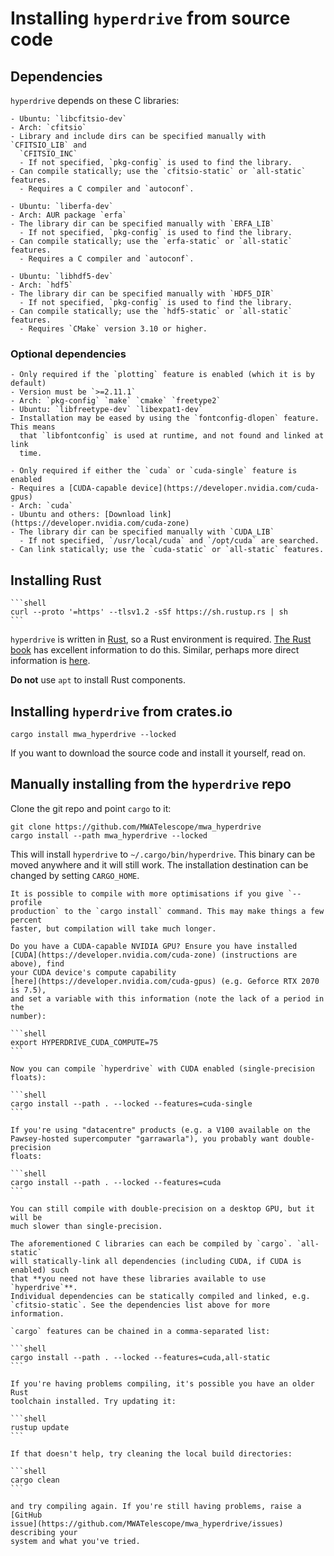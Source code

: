 # Installing `hyperdrive` from source code

## Dependencies
`hyperdrive` depends on these C libraries:


```admonish example title="[cfitsio](https://heasarc.gsfc.nasa.gov/docs/software/fitsio/)"
- Ubuntu: `libcfitsio-dev`
- Arch: `cfitsio`
- Library and include dirs can be specified manually with `CFITSIO_LIB` and
  `CFITSIO_INC`
  - If not specified, `pkg-config` is used to find the library.
- Can compile statically; use the `cfitsio-static` or `all-static` features.
  - Requires a C compiler and `autoconf`.
```

```admonish example title="[ERFA](https://github.com/liberfa/erfa)"
- Ubuntu: `liberfa-dev`
- Arch: AUR package `erfa`
- The library dir can be specified manually with `ERFA_LIB`
  - If not specified, `pkg-config` is used to find the library.
- Can compile statically; use the `erfa-static` or `all-static` features.
  - Requires a C compiler and `autoconf`.
```

```admonish example title="[hdf5](https://www.hdfgroup.org/hdf5)"
- Ubuntu: `libhdf5-dev`
- Arch: `hdf5`
- The library dir can be specified manually with `HDF5_DIR`
  - If not specified, `pkg-config` is used to find the library.
- Can compile statically; use the `hdf5-static` or `all-static` features.
  - Requires `CMake` version 3.10 or higher.
```

### Optional dependencies

```admonish tip title="freetype2 (for calibration solutions plotting)"
- Only required if the `plotting` feature is enabled (which it is by default)
- Version must be `>=2.11.1`
- Arch: `pkg-config` `make` `cmake` `freetype2`
- Ubuntu: `libfreetype-dev` `libexpat1-dev`
- Installation may be eased by using the `fontconfig-dlopen` feature. This means
  that `libfontconfig` is used at runtime, and not found and linked at link
  time.
```

```admonish tip title="CUDA (for accelerated sky modelling)"
- Only required if either the `cuda` or `cuda-single` feature is enabled
- Requires a [CUDA-capable device](https://developer.nvidia.com/cuda-gpus)
- Arch: `cuda`
- Ubuntu and others: [Download link](https://developer.nvidia.com/cuda-zone)
- The library dir can be specified manually with `CUDA_LIB`
  - If not specified, `/usr/local/cuda` and `/opt/cuda` are searched.
- Can link statically; use the `cuda-static` or `all-static` features.
```

## Installing Rust

~~~admonish tip title="TL;DR"
```shell
curl --proto '=https' --tlsv1.2 -sSf https://sh.rustup.rs | sh
```
~~~

`hyperdrive` is written in [Rust](https://www.rust-lang.org/), so a Rust
environment is required. [The Rust
book](https://doc.rust-lang.org/book/ch01-01-installation.html) has excellent
information to do this. Similar, perhaps more direct information is
[here](https://www.rust-lang.org/tools/install).

**Do not** use `apt` to install Rust components.

## Installing `hyperdrive` from crates.io

```shell
cargo install mwa_hyperdrive --locked
```

If you want to download the source code and install it yourself, read on.

## Manually installing from the `hyperdrive` repo

Clone the git repo and point `cargo` to it:

```shell
git clone https://github.com/MWATelescope/mwa_hyperdrive
cargo install --path mwa_hyperdrive --locked
```

This will install `hyperdrive` to `~/.cargo/bin/hyperdrive`. This binary can be
moved anywhere and it will still work. The installation destination can be
changed by setting `CARGO_HOME`.

~~~admonish danger title="Further optimisation"
It is possible to compile with more optimisations if you give `--profile
production` to the `cargo install` command. This may make things a few percent
faster, but compilation will take much longer.
~~~

~~~admonish danger title="CUDA"
Do you have a CUDA-capable NVIDIA GPU? Ensure you have installed
[CUDA](https://developer.nvidia.com/cuda-zone) (instructions are above), find
your CUDA device's compute capability
[here](https://developer.nvidia.com/cuda-gpus) (e.g. Geforce RTX 2070 is 7.5),
and set a variable with this information (note the lack of a period in the
number):

```shell
export HYPERDRIVE_CUDA_COMPUTE=75
```

Now you can compile `hyperdrive` with CUDA enabled (single-precision floats):

```shell
cargo install --path . --locked --features=cuda-single
```

If you're using "datacentre" products (e.g. a V100 available on the
Pawsey-hosted supercomputer "garrawarla"), you probably want double-precision
floats:

```shell
cargo install --path . --locked --features=cuda
```

You can still compile with double-precision on a desktop GPU, but it will be
much slower than single-precision.
~~~

~~~admonish tip title="Static dependencies"
The aforementioned C libraries can each be compiled by `cargo`. `all-static`
will statically-link all dependencies (including CUDA, if CUDA is enabled) such
that **you need not have these libraries available to use `hyperdrive`**.
Individual dependencies can be statically compiled and linked, e.g.
`cfitsio-static`. See the dependencies list above for more information.
~~~

~~~admonish info title="Multiple features"
`cargo` features can be chained in a comma-separated list:

```shell
cargo install --path . --locked --features=cuda,all-static
```
~~~

~~~admonish help title="Troubleshooting"
If you're having problems compiling, it's possible you have an older Rust
toolchain installed. Try updating it:

```shell
rustup update
```

If that doesn't help, try cleaning the local build directories:

```shell
cargo clean
```

and try compiling again. If you're still having problems, raise a [GitHub
issue](https://github.com/MWATelescope/mwa_hyperdrive/issues) describing your
system and what you've tried.
~~~
